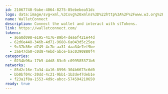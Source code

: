 ```yaml
---
id: 21067740-9abe-4064-8275-85ebebea51dc
logo: data:image/svg+xml,%3Csvg%20xmlns%3D%22http%3A%2F%2Fwww.w3.org%2F2000%2Fsvg%22%20width%3D%2248%22%20height%3D%2249%22%20fill%3D%22none%22%3E%3Crect%20width%3D%2248%22%20height%3D%2248%22%20y%3D%22.993%22%20fill%3D%22%233B99FC%22%20rx%3D%2224%22%2F%3E%3Cpath%20fill%3D%22%23fff%22%20d%3D%22M16.323%2020.107c4.24-4.151%2011.114-4.151%2015.355%200l.51.5a.524.524%200%200%201%200%20.752l-1.746%201.709a.276.276%200%200%201-.384%200l-.702-.688c-2.958-2.896-7.754-2.896-10.712%200l-.752.736a.276.276%200%200%201-.383%200l-1.747-1.71a.523.523%200%200%201%200-.75l.56-.55Zm18.965%203.535%201.553%201.521a.523.523%200%200%201%200%20.751l-7.005%206.86a.551.551%200%200%201-.767%200l-4.973-4.868a.138.138%200%200%200-.192%200l-4.971%204.867a.551.551%200%200%201-.768%200l-7.006-6.859a.523.523%200%200%201%200-.751l1.554-1.522a.551.551%200%200%201%20.767%200l4.973%204.869a.137.137%200%200%200%20.191%200l4.972-4.868a.552.552%200%200%201%20.767%200l4.973%204.868a.138.138%200%200%200%20.192%200l4.972-4.868a.551.551%200%200%201%20.767%200h.001Z%22%2F%3E%3C%2Fsvg%3E
name: WalletConnect
description: Connect the wallet and interact with stTokens.
link: https://walletconnect.com/
tokens:
  - a6a0d098-e195-4176-89b4-dea6f421e44d
  - 62d6e448-346b-4d71-9688-6a043d5c25ee
  - 9c37b36e-d749-4c7b-aa31-daa34e7ef9be
  - 3a647da0-c0d8-4ebd-abce-bac0390880f4
categories:
  - 0234b96a-17b5-4dd8-83c0-c099585371b6
networks:
  - 85d2c16e-7a34-4a16-8996-304b6673c6d0
  - bb0bf04c-20dd-4c21-9bb1-1b2de47deb1e
  - f23a1f8a-1553-4d9c-abcc-574594210650
ready: true
---
```

